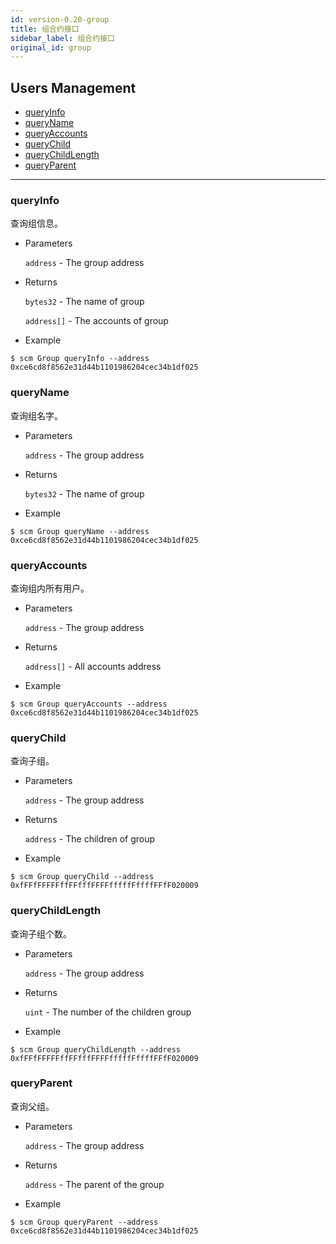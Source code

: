 ```yaml
---
id: version-0.20-group
title: 组合约接口
sidebar_label: 组合约接口
original_id: group
---
```


<h2 class="hover-list">Users Management</h2>

* [queryInfo](#queryInfo)
* [queryName](#queryName)
* [queryAccounts](#queryAccounts)
* [queryChild](#queryChild)
* [queryChildLength](#queryChildLength)
* [queryParent](#queryParent)

***

### queryInfo

查询组信息。

* Parameters

    `address` - The group address

* Returns

    `bytes32` - The name of group

    `address[]` - The accounts of group

* Example

```shell
$ scm Group queryInfo --address 0xce6cd8f8562e31d44b1101986204cec34b1df025
```

### queryName

查询组名字。

* Parameters

    `address` - The group address

* Returns

    `bytes32` - The name of group

* Example

```shell
$ scm Group queryName --address 0xce6cd8f8562e31d44b1101986204cec34b1df025
```

### queryAccounts

查询组内所有用户。

* Parameters

    `address` - The group address

* Returns

    `address[]` - All accounts address

* Example

```shell
$ scm Group queryAccounts --address 0xce6cd8f8562e31d44b1101986204cec34b1df025
```

### queryChild

查询子组。

* Parameters

    `address` - The group address

* Returns

    `address` - The children of group

* Example

```shell
$ scm Group queryChild --address 0xfFFfFFFFFffFFfffFFFFfffffFffffFFfF020009
```

### queryChildLength

查询子组个数。

* Parameters

    `address` - The group address

* Returns

    `uint` - The number of the children group

* Example

```shell
$ scm Group queryChildLength --address 0xfFFfFFFFFffFFfffFFFFfffffFffffFFfF020009
```

### queryParent

查询父组。

* Parameters

    `address` - The group address

* Returns

    `address` - The parent of the group

* Example

```shell
$ scm Group queryParent --address 0xce6cd8f8562e31d44b1101986204cec34b1df025
```
